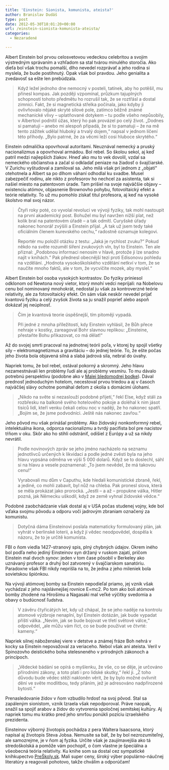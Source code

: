 ```yaml
---
title: 'Einstein: Sionista, komunista, ateista?'
author: Branislav Dudáš
type: post
date: 2012-05-30T18:01:20+00:00
url: /einstein-sionista-komunista-ateista/
categories:
  - Nezaradené

---
```

Albert Einstein bol prvou celosvetovou vedeckou celebritou a svojim výstredným správaním a vzhľadom sa stal tvárou minulého storočia. Ako dieťa bol však trochu pomalší, dlho nevedel rozprávať a jeho rodina si myslela, že bude postihnutý. Opak však bol pravdou. Jeho genialita a zvedavosť sa ešte len prebúdzala.<!--more-->

> Když ležel jednoho dne nemocný v posteli, tatínek, aby ho potěšil, mu přinesl kompas. Jak později vzpomínal, průzkum tajuplných schopností tohoto předmětu ho rozrušil tak, že se roztřásl a dostal zimnici. Fakt, že si magnetická střelka počínala, jako kdyby ji ovlivňovalo nějaké skryté silové pole, zatímco běžně známé mechanické vlivy &#8211; uplatňované dotykem &#8211; tu podle všeho nepůsobily, v Albertovi podnítil úžas, který ho pak provázel po celý život. &#8222;Dodnes si pamatuji &#8211; anebo mi alespoň připadá, že si to pamatuji &#8211; že na mě tento zážitek udělal hluboký a trvalý dojem,&#8220; napsal v jednom líčení této příhody. &#8222;Bylo patrné, že za věcmi leží cosi hluboce skrytého.&#8220;

Einstein odmalička opovrhoval autoritami. Neuznával nemecký a pruský nacionalizmus a opovrhoval armádou. Bol rebel. So školou sekol, aj keď patril medzi najlepších žiakov. Hneď ako mu to vek dovolil, vzdal sa nemeckého občianstva a začal si odkladať peniaze na žiadosť o švajčiarské. V Zurichu vyštudoval a zamiloval sa. Jeho milá však pri jednom z &#8222;objatí&#8220; otehotnela a Albert sa po dlhom váhaní odhodlal ku svadbe. Musel zabezpečiť rodinu, ale nikto z profesorov ho nechcel za asistenta, tak si našiel miesto na patentovom úrade. Tam prišiel na svoje najväčšie objavy &#8211; existenciu atómov, objasnenie Brownovho pohybu, fotovoltaický efekt a teórie relativity. To už mu pomohlo získať titul profesora, aj keď na vysoké školstvo mal svoj názor.

> Čtyři roky poté, co vyvolal revoluci ve vývoji fyziky, tak mohl nastoupit na první akademický post. Bohužel mu byl navržen nižší plat, než kolik bral na patentovém úřadě &#8211; a tak odmítl. Curyšské úřady nakonec honorář zvýšili a Einstein přijal. &#8222;A tak už jsem tedy také oficiálním členem kurevského cechu,&#8220; radostně oznamuje kolegovi.
> 
> Reportér mu položil otázku z testu: &#8222;Jaká je rychlost zvuku?&#8220; Pokud někdo na světe rozuměl šíření zvukových vln, byl to Einstein. Ten ale přiznal: &#8222;Podobnou informaci nenosím v hlavě, protože ji lze snadno najít v knihách.&#8220; Pak přednesl obecnější tezi proti Edisonovu pohledu na vzdělání. &#8222;Hodnota vysokoškolského vzdělání netkví v tom, že se naučíte mnoho faktů, ale v tom, že vycvičíte mozek, aby myslel.&#8220;

Albert Einstein bol osoba vysokých kontrastov. Do fyziky priniesol odklonom od Newtona nový vietor, ktorý mnohí vedci neprijali: na Nobelovu cenu bol nominovaný mnohokrát, nedostal ju však za kontroverzné teórie relativity, ale za fotovoltaický efekt. On sám však neskôr nevedel prijať kvantovú fyziku a celý zvyšok života sa ju snažil poprieť alebo aspoň dokázať jej neúplnosť.

> Čím je kvantová teorie úspěšnejší, tím pitoměji vypadá.
> 
> Při jedné z mnoha příležitostí, kdy Einstein vyhlásil, že Bůh přece nehraje v kostky, zareagoval Bohr slavnou replikou: &#8222;Einsteine, přestaňte Bohu přikazovat, co má dělat!&#8220;

Až do svojej smrti pracoval na jednotnej teórii poľa, v ktorej by spojil všetky sily &#8211; elektromagnetizmus a gravitáciu &#8211; do jednej teórie. To, že ešte počas jeho života bola objavená silná a slabá jadrová sila, nebral do úvahy.

Napriek tomu, že bol rebel, ostával pokorný a skromný. Jeho hlavu nezamestnávali len problémy ľudí ale aj problémy vesmíru. To mu dávalo potrebnú perspektívu (podobne ako v <a title="Malá bledomodrá bodka" href="http://www.blog.branislavdudas.com/2012/05/mala-bledomodra-bodka/" target="_blank">Malej bledomodrej bodke</a>). Dával prednosť jednoduchým hotelom, necestoval prvou triedou a aj v časoch najväčšej slávy ochotne pomáhal deťom z okolia s domácimi úlohami.

> &#8222;Nikdo na světe si nezaslouží podobné přijetí,&#8220; řekl Else, když stáli za rozbřesku na balkoně svého hotelového pokoje a doléhal k nim jásot tisíců lidí, kteří venku čekali celou noc v naději, že ho nakonec spatří. &#8222;Bojím se, že jsme podvodníci. Ještě nás nakonec zavřou.&#8220;

Jeho pôvod mu však prinášal problémy. Ako židovský nonkonformný rebel, intelektuálna ikona, odporca nacionalizmu a tvrdý pacifista bol pre nacistov tŕňom v oku. Skôr ako ho stihli odstrániť, odišiel z Európy a už sa nikdy nevrátil.

> Podle novinových zpráv se jeho jméno nacházelo na seznamu jednotlivců určených k likvidaci a podle jedné zvěsti byla na jeho hlavu vypsána odměna ve výši 5 000 dolarů. Když se to doslechl, sáhl si na hlavu a vesele poznamenal: &#8222;To jsem nevědel, že má takovou cenu!&#8220;
> 
> Vyrabovali mu dům v Caputhu, kde hledali komunistické zbraně, řekl, a jediné, co mohli zabavit, byl nůž na chleba. Pak pronesl slova, která se měla prokázat jako prorocká. &#8222;Jestli &#8211; a až &#8211; propukne válka, Hitler pozná, jak Německu uškodil, když ze země vyhnal židovské vědce.&#8220;

Podobné zaobchádzanie však dostal aj v USA počas studenej vojny, kde bol vďaka svojmu pôvodu a odporu voči jadrovým zbraniam označený za komunistu.

> Dotyčná dáma Einsteinovi poslala matematicky formulovaný plán, jak vyhrát v berlinské loterii, a když jí vědec neodpovědel, dospěla k názoru, že to je určitě komunista.

FBI o ňom viedla 1427-stranový spis, plný chybných údajov. Okrem iného bol podľa neho jediný Einsteinov syn držaný v ruskom zajatí, pričom Einstein mal dvoch synov: jeden v tom čase pôsobil v Berkeley ako uznávaný profesor a druhý bol zatvorený v švajčiarskom sanatóriu. Paradoxne však FBI nikdy neprišla na to, že jedna z jeho mileniek bola sovietskou špiónkou.

Na vývoji atómovej bomby sa Einstein nepodieľal priamo, jej vznik však vychádzal z jeho najslávnejšej rovnice E=mc2. Po tom ako boli atómové bomby zhodené na Hirošimu a Nagasaki mal veľké výčitky svedomia a obavy o budúcnosť ľudstva.

> V závěru čtyřicátých let, kdy už chápal, že se jeho naděje na kontrolu atomové výzbroje nenaplní, byl Einstein dotázán, jak bude vypadat příští válka. &#8222;Nevím, jak se bude bojovat ve třetí světové válce,&#8220; odpovědel, &#8222;ale můžu vám říct, co se bude používat ve čtvrté: kameny.&#8220;

Napriek silnej náboženskej viere v detstve a známej fráze Boh nehrá v kocky sa Einstein nepovažoval za veriaceho. Nebol však ani ateista. Veril v Spinozovho deistického boha stelesneného v prírodných zákonoch a princípoch.

> &#8222;Vědecké bádání se opírá o myšlenku, že vše, co se děje, je určováno přírodními zákony, a toto platí i pro lidské skutky,&#8220; řekl ji. &#8222;Z toho důvodu bude vědec stěží nakloněn věrit, že by bylo možné ovlivnit dění ve světe modlitbou, tedy přáním, jež je adresováno nadpřirozené bytosti.&#8220;

Prenasledovanie židov v ňom vzbudilo hrdosť na svoj pôvod. Stal sa zapáleným sionistom, vznik Izraela však nepodporoval. Práve naopak, snažil sa spojiť arabov a židov do vytvorenia spoločnej semitskej kultúry. Aj napriek tomu mu krátko pred jeho smrťou ponúkli pozíciu izraelského prezidenta.

Einsteinov výborný životopis pochádza z pera Waltera Isaacsona, ktorý napísal aj životopis Steva Jobsa. Nemusíte sa báť, že by bol nezrozumiteľný, ale samozrejme, je v ňom aj fyzika. Určite však je zaujímavejšia ako tá stredoškolská a pomôže vám pochopiť, o čom vlastne je špeciálna a všeobecná teória relativity. Ku knihe som sa dostal cez sympatické kníhkupectvo [PreŠkoly.sk][1]. Mali super ceny, široký výber populárno-náučnej literatúry a reagovali pohotovo, takže chválim a odporúčam!

<div>
</div>

 [1]: http://www.preskoly.sk/p/112988-einstein-jeho-zivot-a-vesmir/ "Walter Isaacson - Einstein Jeho život a vesmír na preskoly.sk"
